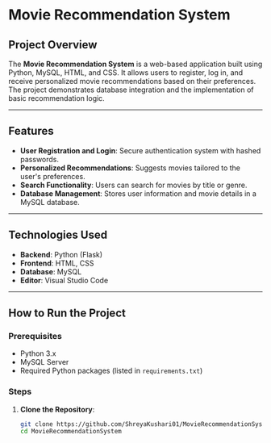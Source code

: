 # Movie Recommendation System

## Project Overview
The **Movie Recommendation System** is a web-based application built using Python, MySQL, HTML, and CSS. It allows users to register, log in, and receive personalized movie recommendations based on their preferences. The project demonstrates database integration and the implementation of basic recommendation logic.

---

## Features
- **User Registration and Login**: Secure authentication system with hashed passwords.
- **Personalized Recommendations**: Suggests movies tailored to the user's preferences.
- **Search Functionality**: Users can search for movies by title or genre.
- **Database Management**: Stores user information and movie details in a MySQL database.

---

## Technologies Used
- **Backend**: Python (Flask)
- **Frontend**: HTML, CSS
- **Database**: MySQL
- **Editor**: Visual Studio Code

---

## How to Run the Project

### Prerequisites
- Python 3.x
- MySQL Server
- Required Python packages (listed in `requirements.txt`)

### Steps
1. **Clone the Repository**:
   ```bash
   git clone https://github.com/ShreyaKushari01/MovieRecommendationSystem.git
   cd MovieRecommendationSystem
